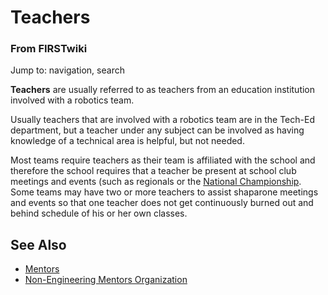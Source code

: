 

# Teachers

### From FIRSTwiki

Jump to: navigation, search

**Teachers** are usually referred to as teachers from an education institution involved with a robotics team. 

Usually teachers that are involved with a robotics team are in the Tech-Ed
department, but a teacher under any subject can be involved as having
knowledge of a technical area is helpful, but not needed.

Most teams require teachers as their team is affiliated with the school and
therefore the school requires that a teacher be present at school club
meetings and events (such as regionals or the [National
Championship](National_Championship "National Championship" ). Some
teams may have two or more teachers to assist shaparone meetings and events so
that one teacher does not get continuously burned out and behind schedule of
his or her own classes.


## See Also

  * [Mentors](Mentors "Mentors" )
  * [Non-Engineering Mentors Organization](NEMO "NEMO" )

